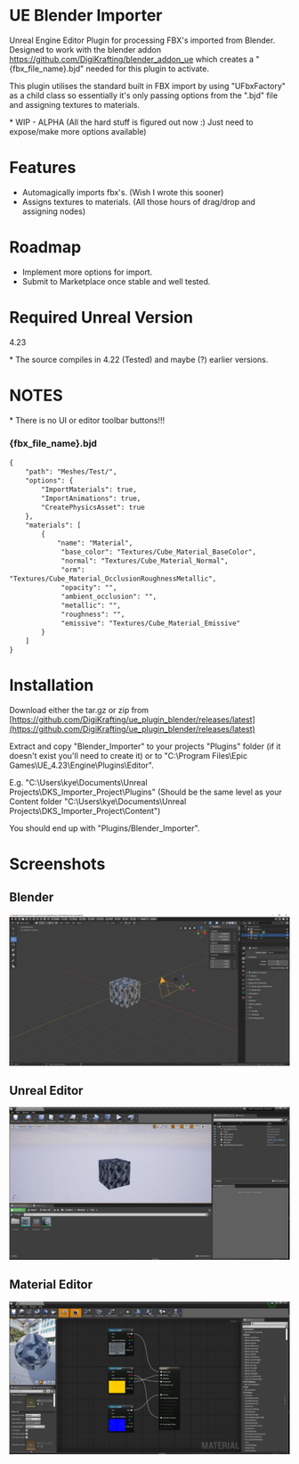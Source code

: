 # UE Blender Importer

Unreal Engine Editor Plugin for processing FBX's imported from Blender. Designed to work with the blender addon https://github.com/DigiKrafting/blender_addon_ue which creates a "{fbx_file_name}.bjd" needed for this plugin to activate.

This plugin utilises the standard built in FBX import by using "UFbxFactory" as a child class so essentially it's only passing options from the ".bjd" file and assigning textures to materials.

\* WIP - ALPHA (All the hard stuff is figured out now :) Just need to expose/make more options available)

# Features

- Automagically imports fbx's. (Wish I wrote this sooner)
- Assigns textures to materials. (All those hours of drag/drop and assigning nodes)

# Roadmap

- Implement more options for import.
- Submit to Marketplace once stable and well tested.

# Required Unreal Version

4.23

\* The source compiles in 4.22 (Tested) and maybe (?) earlier versions.

# NOTES 

\* There is no UI or editor toolbar buttons!!!

### {fbx_file_name}.bjd
~~~
{
    "path": "Meshes/Test/", 
    "options": {
        "ImportMaterials": true, 
        "ImportAnimations": true, 
        "CreatePhysicsAsset": true
    }, 
    "materials": [
        {
            "name": "Material",
             "base_color": "Textures/Cube_Material_BaseColor", 
             "normal": "Textures/Cube_Material_Normal", 
             "orm": "Textures/Cube_Material_OcclusionRoughnessMetallic", 
             "opacity": "", 
             "ambient_occlusion": "", 
             "metallic": "", 
             "roughness": "", 
             "emissive": "Textures/Cube_Material_Emissive"
        }
    ]
}
~~~

# Installation

Download either the tar.gz or zip from [https://github.com/DigiKrafting/ue_plugin_blender/releases/latest](https://github.com/DigiKrafting/ue_plugin_blender/releases/latest)

Extract and copy "Blender_Importer" to your projects "Plugins" folder (if it doesn't exist you'll need to create it) or to "C:\Program Files\Epic Games\UE_4.23\Engine\Plugins\Editor".

E.g. "C:\Users\kye\Documents\Unreal Projects\DKS_Importer_Project\Plugins" (Should be the same level as your Content folder "C:\Users\kye\Documents\Unreal Projects\DKS_Importer_Project\Content")

You should end up with "Plugins/Blender_Importer".

# Screenshots
## Blender
![alt](/screenshots/ue_blender.png)
## Unreal Editor
![alt](/screenshots/ue_material_setup.png)
## Material Editor
![alt](/screenshots/ue_material_nodes.png)
